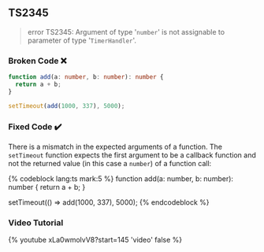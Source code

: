 ## TS2345

> error TS2345: Argument of type '`number`' is not assignable to parameter of type '`TimerHandler`'.

### Broken Code ❌

```ts
function add(a: number, b: number): number {
  return a + b;
}

setTimeout(add(1000, 337), 5000);
```

### Fixed Code ✔️

There is a mismatch in the expected arguments of a function. The `setTimeout` function expects the first argument to be a callback function and not the returned value (in this case a `number`) of a function call:

<!-- prettier-ignore-start -->
{% codeblock lang:ts mark:5 %}
function add(a: number, b: number): number {
  return a + b;
}

setTimeout(() => add(1000, 337), 5000);
{% endcodeblock %}
<!-- prettier-ignore-end -->

### Video Tutorial

{% youtube xLa0wmolvV8?start=145 'video' false %}
